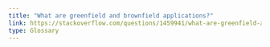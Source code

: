 ```yaml
---
title: "What are greenfield and brownfield applications?"
link: https://stackoverflow.com/questions/1459941/what-are-greenfield-and-brownfield-applications
type: Glossary
---
```

